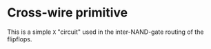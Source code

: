 Cross-wire primitive
====================

This is a simple `X` "circuit" used in the inter-NAND-gate routing of the
flipflops.

